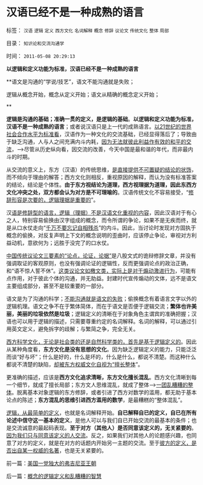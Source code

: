 # 汉语已经不是一种成熟的语言

标签： `汉语` `逻辑` `定义` `西方文化` `名词解释` `概念` `修辞` `议论文` `传统文化` `整体` `局部` 

目录： `知识论和交流沟通学`

时间： `2011-05-08 20:29:13`

**以逻辑和定义功能为标准，汉语已经不是一种成熟的语言**

**语文是沟通的“学说/技艺”，语文不能沟通就是失败；

逻辑从概念开始，概念从定义开始；语文从精确的概念定义开始；

**

**逻辑是沟通的基础；准确一贯的定义，是逻辑的基础**。**以逻辑和定义功能为标准，汉语不是一种成熟的语言**；或者说汉语只是上一代的成熟语言。[以21世纪的世界社会合作水平为标准看](../../../2011/2/26/呼吁和平！不要挑拨冲突！.md)，汉语作为一种文化的交流基础，已经显得落后了；导致由于缺乏沟通，人与人之间充满内斗内耗，[因为无法就彼此利益作有效的和平的交流](../../../2010/3/3/人权为纲的网上交流步骤.md)，——>尽管从历史纵向看，因交流的改善，今天中国是最和谐的年代，而非最内斗的时期。

从交流的意义上，东方（汉语）的传统思维，[是直接提供不可置疑的结论的状饰](../../../2011/2/7/君权神授的爱国和国民社会的公德.md)，而不倾向于理由的解答；西方文化则相反，重视原因的解释，而认为没有标准答案的结论，结论是个体性。**由于东方视结论为道理，西方视理据为道理，因此东西方文化冲突之处，双方都会认为对方是不可理喻的**。汉语传统文化不容易接受，“[修辞形容是次要的，逻辑理据是重要的](../../../2010/5/7/评论历史者不宜研史；分析历史就是分析现实.md)”。

汉[语是修辞型的语言，逻辑（理据）不是汉语文化重视的内容](../../../2009/5/11/汉语特点不在于协助逻辑思维.md)，因此汉语对于有心之人，特别容易偷换由汉字组成的概念，而令所谓的争论，如果不是无疾而终，就是从口水仗走向“[千万不要忘记自相残杀](http://darthvad.blog.sohu.com/130312127.html)”的内斗。因此，当讨论时发现对方固执于概念的偷换，对反复声明上下文的概念说明的歪曲时，应该停止争论，审视对方利益动机，意欲何为；远胜于没完了的口水仗。

[中国传统议论文三要素的“论点，论证，论据”](../../../2009/5/20/疑证与实证及汉议论文三要素论.md)是八股文式的诡辩修辞文章，并没有强调取证的客观原则，也没有强调论证的逻辑性，反而更强调论点的政治正确，和“语不惊人誓不休”。[这类议论文如檄文类，实际上是对于煽动激进行为](../../../2009/12/8/为神写文章的中国文人和中国的科学.md)，可能有点作用，对于彼此个体的沟通，并无助益。封建时代宣传煽动的文体，远不是语文主要组成部分，甚至不是较重要的一部分。

语文是为了沟通的科学；[不能沟通就是语文的失败](../../../2011/3/6/利益沟通＝敌我识别.md)；偷换概念有着语言文字以外的逻辑机理。语文之争不在于繁体简体，而在于语文是否便于逻辑交流；**繁体也许美丽，美丽的垃圾依然是垃圾**；逻辑定义的清晰在于对象角色主谓宾的准确把握；汉语也可以用于逻辑的描述，只需要尊重约定的名词解释。名词的解释，可以通过引用英文定义，避免拆字的歧解；与繁简之争，完全无关。

[西方科学文化，无论是社会类的还是自然科学类的，首先是基于逻辑定义的](../../../2010/6/24/中国哲学家泛滥成灾的原因.md)。因此从某种角度看，**东方文化是没有思想的文化**。因为缺乏逻辑定义的能力，只能泛泛而谈“好与坏”；什么是好的，什么是坏的，什么是什么，都说不清楚。而这种什么都说不清楚的缺陷，[却被东方权威文化自视为“擅长整体](../../../2009/10/27/西方文化擅长局部，东方文人长于整体吗？.md)”。

更准确的描述，应该是**西方文化追求清晰，东方文化擅长混乱**。西方文化清晰到每一个细节，就成了擅长局部；东方文人思维混乱，就成了整体——>[一团乱糟糟的整体](../../../2011/1/28/缺乏逻辑能力可能是脑残综合症的典型症状.md)。脱离基本对象逻辑的东方修辞，或者引进了西方对数学的滥用，都无助于基本论点的陈述；**东方混乱的思维引进西方滥用的数学**，是最糟糕的“整体混乱”。

[逻辑，从最简单的定义](../../../2011/5/3/只有人类才具备逻辑能力.md)，也就是名词解释开始。**自已解释自已的定义，自已在所有论述中信守这一基本的定义**，是他人可以与我们自已开始交流的最基本的条件；也是交流诚意的最起码表现。**至于对方（其他人）是否同意该定义的，无关紧要的**。[因为我们只与同意该定义的人交流](../../../2009/6/10/骂行为，“不跟你玩”的成人版.md)。反之，如果我们对其他人的论题感兴趣，也同意了对方的定义，就是在对方的话题内开始另一主题的交流。至于[彼方的定义，是否出自某一权威的名著](../../../2009/5/24/大学无书：读对书，不如会读书.md)，也是无关紧要的。



前一篇：[美国一党独大的弗吉尼亚王朝](../../../2011/5/7/美国一党独大的弗吉尼亚王朝.md)

后一篇：[概念的逻辑定义和乱糟糟的智慧](../../../2011/5/8/概念的逻辑定义和乱糟糟的智慧.md)